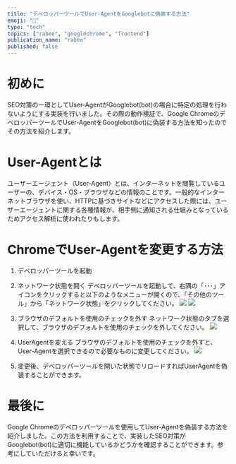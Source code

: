 ```yaml
---
title: "デベロッパーツールでUser-AgentをGooglebotに偽装する方法"
emoji: "🤳"
type: "tech"
topics: ["rabee", "googlechrome", "frontend"]
publication_name: "rabee"
published: false
---
```


# 初めに
SEO対策の一環としてUser-AgentがGooglebot(bot)の場合に特定の処理を行わないようにする実装を行いました。その際の動作検証で、Google ChromeのデベロッパーツールでUser-AgentをGooglebot(bot)に偽装する方法を知ったのでその方法を紹介します。
# User-Agentとは
ユーザーエージェント（User-Agent）とは、インターネットを閲覧しているユーザーの、デバイス・OS・ブラウザなどの情報のことです。一般的なインターネットブラウザを使い、HTTPに基づきサイトなどにアクセスした際には、ユーザーエージェントに関する各種情報が、相手側に通知される仕組みとなっているためアクセス解析に使われたりもします。
# ChromeでUser-Agentを変更する方法

1. デベロッパーツールを起動

2. ネットワーク状態を開く
デベロッパーツールを起動して、右隅の「･･･」アイコンをクリックすると以下のようなメニューが開くので、「その他のツール」から「ネットワーク状態」をクリックしてください。
![](https://storage.googleapis.com/zenn-user-upload/d1886c8905ba-20230421.png)
![](https://storage.googleapis.com/zenn-user-upload/fb2cd3e1e352-20230428.png)
3. ブラウザのデフォルトを使用のチェックを外す
ネットワーク状態のタブを選択して、ブラウザのデフォルトを使用のチェックを外してください。
![](https://storage.googleapis.com/zenn-user-upload/ea6d7d78b197-20230421.png)

4. UserAgentを変える
ブラウザのデフォルトを使用のチェックを外すと、User-Agentを選択できるので必要なものに変更してください。
![](https://storage.googleapis.com/zenn-user-upload/53bd77ed3e44-20230421.png)
5. 変更後、デベロッパーツールを開いた状態でリロードすればUserAgentを偽装することができます。

# 最後に
Google Chromeのデベロッパーツールを使用してUser-Agentを偽装する方法を紹介しました。この方法を利用することで、実装したSEO対策がGooglebot(bot)に適切に機能しているかどうかを確認することができます。参考にしていただけると幸いです。